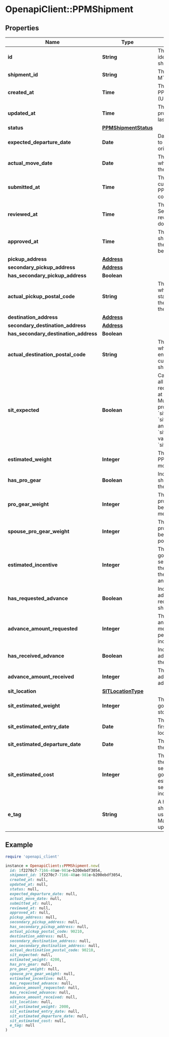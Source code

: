 # OpenapiClient::PPMShipment

## Properties

| Name | Type | Description | Notes |
| ---- | ---- | ----------- | ----- |
| **id** | **String** | The primary unique identifier of this PPM shipment | [readonly] |
| **shipment_id** | **String** | The id of the parent MTOShipment record | [readonly] |
| **created_at** | **Time** | The timestamp of when the PPM shipment was created (UTC) | [readonly] |
| **updated_at** | **Time** | The timestamp of when a property of this object was last updated (UTC) | [optional][readonly] |
| **status** | [**PPMShipmentStatus**](PPMShipmentStatus.md) |  |  |
| **expected_departure_date** | **Date** | Date the customer expects to begin moving from their origin.  |  |
| **actual_move_date** | **Date** | The actual start date of when the PPM shipment left the origin. | [optional] |
| **submitted_at** | **Time** | The timestamp of when the customer submitted their PPM documentation to the counselor for review. | [optional] |
| **reviewed_at** | **Time** | The timestamp of when the Service Counselor has reviewed all of the closeout documents. | [optional] |
| **approved_at** | **Time** | The timestamp of when the shipment was approved and the service member can begin their move. | [optional] |
| **pickup_address** | [**Address**](Address.md) |  |  |
| **secondary_pickup_address** | [**Address**](Address.md) |  | [optional] |
| **has_secondary_pickup_address** | **Boolean** |  | [optional] |
| **actual_pickup_postal_code** | **String** | The actual postal code where the PPM shipment started. To be filled once the customer has moved the shipment.  | [optional] |
| **destination_address** | [**Address**](Address.md) |  |  |
| **secondary_destination_address** | [**Address**](Address.md) |  | [optional] |
| **has_secondary_destination_address** | **Boolean** |  | [optional] |
| **actual_destination_postal_code** | **String** | The actual postal code where the PPM shipment ended. To be filled once the customer has moved the shipment.  | [optional] |
| **sit_expected** | **Boolean** | Captures whether some or all of the PPM shipment will require temporary storage at the origin or destination.  Must be set to &#x60;true&#x60; when providing &#x60;sitLocation&#x60;, &#x60;sitEstimatedWeight&#x60;, &#x60;sitEstimatedEntryDate&#x60;, and &#x60;sitEstimatedDepartureDate&#x60; values to calculate the &#x60;sitEstimatedCost&#x60;.  |  |
| **estimated_weight** | **Integer** | The estimated weight of the PPM shipment goods being moved in pounds. | [optional] |
| **has_pro_gear** | **Boolean** | Indicates whether PPM shipment has pro gear for themselves or their spouse.  | [optional] |
| **pro_gear_weight** | **Integer** | The estimated weight of the pro-gear being moved belonging to the service member in pounds. | [optional] |
| **spouse_pro_gear_weight** | **Integer** | The estimated weight of the pro-gear being moved belonging to a spouse in pounds. | [optional] |
| **estimated_incentive** | **Integer** | The estimated amount the government will pay the service member to move their belongings based on the moving date, locations, and shipment weight. | [optional] |
| **has_requested_advance** | **Boolean** | Indicates whether an advance has been requested for the PPM shipment.  | [optional] |
| **advance_amount_requested** | **Integer** | The amount requested as an advance by the service member, up to a maximum percentage of the estimated incentive.  | [optional] |
| **has_received_advance** | **Boolean** | Indicates whether an advance was received for the PPM shipment.  | [optional] |
| **advance_amount_received** | **Integer** | The amount received for an advance, or null if no advance is received.  | [optional] |
| **sit_location** | [**SITLocationType**](SITLocationType.md) |  | [optional] |
| **sit_estimated_weight** | **Integer** | The estimated weight of the goods being put into storage in pounds. | [optional] |
| **sit_estimated_entry_date** | **Date** | The date that goods will first enter the storage location. | [optional] |
| **sit_estimated_departure_date** | **Date** | The date that goods will exit the storage location. | [optional] |
| **sit_estimated_cost** | **Integer** | The estimated amount that the government will pay the service member to put their goods into storage. This estimated storage cost is separate from the estimated incentive. | [optional] |
| **e_tag** | **String** | A hash unique to this shipment that should be used as the \&quot;If-Match\&quot; header for any updates. | [readonly] |

## Example

```ruby
require 'openapi_client'

instance = OpenapiClient::PPMShipment.new(
  id: 1f2270c7-7166-40ae-981e-b200ebdf3054,
  shipment_id: 1f2270c7-7166-40ae-981e-b200ebdf3054,
  created_at: null,
  updated_at: null,
  status: null,
  expected_departure_date: null,
  actual_move_date: null,
  submitted_at: null,
  reviewed_at: null,
  approved_at: null,
  pickup_address: null,
  secondary_pickup_address: null,
  has_secondary_pickup_address: null,
  actual_pickup_postal_code: 90210,
  destination_address: null,
  secondary_destination_address: null,
  has_secondary_destination_address: null,
  actual_destination_postal_code: 90210,
  sit_expected: null,
  estimated_weight: 4200,
  has_pro_gear: null,
  pro_gear_weight: null,
  spouse_pro_gear_weight: null,
  estimated_incentive: null,
  has_requested_advance: null,
  advance_amount_requested: null,
  has_received_advance: null,
  advance_amount_received: null,
  sit_location: null,
  sit_estimated_weight: 2000,
  sit_estimated_entry_date: null,
  sit_estimated_departure_date: null,
  sit_estimated_cost: null,
  e_tag: null
)
```

